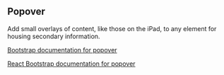 ## Popover

Add small overlays of content, like those on the iPad, to any element
for housing secondary information.

[Bootstrap documentation for popover][bootstrap docs]

[React Bootstrap documentation for popover][react docs]


[bootstrap docs]: http://getbootstrap.com/javascript/#popovers
[react docs]: http://react-bootstrap.github.io/components.html#popovers
